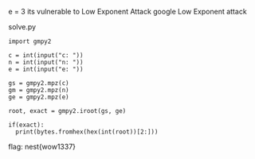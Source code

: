 e = 3 
its vulnerable to Low Exponent Attack
google Low Exponent attack

solve.py 
```
import gmpy2

c = int(input("c: "))
n = int(input("n: "))
e = int(input("e: "))

gs = gmpy2.mpz(c)
gm = gmpy2.mpz(n)
ge = gmpy2.mpz(e)

root, exact = gmpy2.iroot(gs, ge)

if(exact):
  print(bytes.fromhex(hex(int(root))[2:]))
```

flag: nest{wow1337}